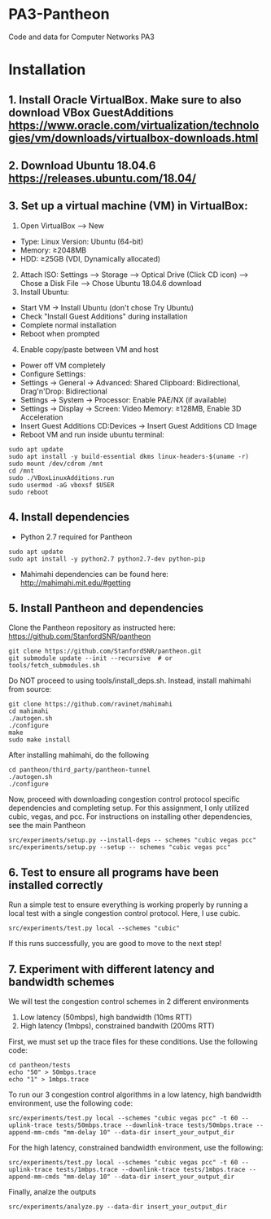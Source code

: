 # PA3-Pantheon
Code and data for Computer Networks PA3


# Installation
## 1. Install Oracle VirtualBox. Make sure to also download VBox GuestAdditions https://www.oracle.com/virtualization/technologies/vm/downloads/virtualbox-downloads.html
## 2. Download Ubuntu 18.04.6 https://releases.ubuntu.com/18.04/
## 3. Set up a virtual machine (VM) in VirtualBox:
1. Open VirtualBox --> New
- Type: Linux Version: Ubuntu (64-bit)
- Memory: ≥2048MB
- HDD: ≥25GB (VDI, Dynamically allocated)
2. Attach ISO: Settings --> Storage --> Optical Drive (Click CD icon) --> Chose a Disk File --> Chose Ubuntu 18.04.6 download
3. Install Ubuntu:
- Start VM → Install Ubuntu (don't chose Try Ubuntu)
- Check "Install Guest Additions" during installation
- Complete normal installation
- Reboot when prompted
4. Enable copy/paste between VM and host
- Power off VM completely
- Configure Settings:
- Settings → General → Advanced: Shared Clipboard: Bidirectional, Drag'n'Drop: Bidirectional
- Settings → System → Processor: Enable PAE/NX (if available)
- Settings → Display → Screen: Video Memory: ≥128MB, Enable 3D Acceleration
- Insert Guest Additions CD:Devices → Insert Guest Additions CD Image
- Reboot VM and run inside ubuntu terminal:
```
sudo apt update
sudo apt install -y build-essential dkms linux-headers-$(uname -r)
sudo mount /dev/cdrom /mnt
cd /mnt
sudo ./VBoxLinuxAdditions.run
sudo usermod -aG vboxsf $USER
sudo reboot
```
## 4. Install dependencies 
- Python 2.7 required for Pantheon
```
sudo apt update
sudo apt install -y python2.7 python2.7-dev python-pip
```
- Mahimahi dependencies can be found here: http://mahimahi.mit.edu/#getting

## 5. Install Pantheon and dependencies
Clone the Pantheon repository as instructed here: https://github.com/StanfordSNR/pantheon
```
git clone https://github.com/StanfordSNR/pantheon.git
git submodule update --init --recursive  # or tools/fetch_submodules.sh
```
Do NOT proceed to using tools/install_deps.sh. Instead, install mahimahi from source:
```
git clone https://github.com/ravinet/mahimahi
cd mahimahi
./autogen.sh
./configure
make
sudo make install
```
After installing mahimahi, do the following
```
cd pantheon/third_party/pantheon-tunnel
./autogen.sh
./configure
```
Now, proceed with downloading congestion control protocol specific dependencies and completing setup. For this assignment, I only utilized cubic, vegas, and pcc. For instructions on installing other dependencies, see the main Pantheon 
```
src/experiments/setup.py --install-deps -- schemes "cubic vegas pcc"
src/experiments/setup.py --setup -- schemes "cubic vegas pcc"
```
## 6. Test to ensure all programs have been installed correctly
Run a simple test to ensure everything is working properly by running a local test with a single congestion control protocol. Here, I use cubic.
```
src/experiments/test.py local --schemes "cubic"
```
If this runs successfully, you are good to move to the next step!

## 7. Experiment with different latency and bandwidth schemes
We will test the congestion control schemes in 2 different environments
1. Low latency (50mbps), high bandwidth (10ms RTT)
2. High latency (1mbps), constrained bandwith (200ms RTT)

First, we must set up the trace files for these conditions. Use the following code: 
```
cd pantheon/tests
echo "50" > 50mbps.trace 
echo "1" > 1mbps.trace 
```
To run our 3 congestion control algorithms in a low latency, high bandwidth environment, use the following code:
```
src/experiments/test.py local --schemes "cubic vegas pcc" -t 60 --uplink-trace tests/50mbps.trace --downlink-trace tests/50mbps.trace --append-mm-cmds "mm-delay 10" --data-dir insert_your_output_dir
```

For the high latency, constrained bandwidth environment, use the following: 
```
src/experiments/test.py local --schemes "cubic vegas pcc" -t 60 --uplink-trace tests/1mbps.trace --downlink-trace tests/1mbps.trace --append-mm-cmds "mm-delay 10" --data-dir insert_your_output_dir
```

Finally, analze the outputs
```
src/experiments/analyze.py --data-dir insert_your_output_dir
```
